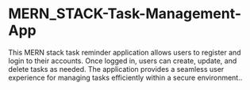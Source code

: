 # MERN_STACK-Task-Management-App
This MERN stack task reminder application allows users to register and login to their accounts. Once logged in, users can create, update, and delete tasks as needed. The application provides a seamless user experience for managing tasks efficiently within a secure environment..
